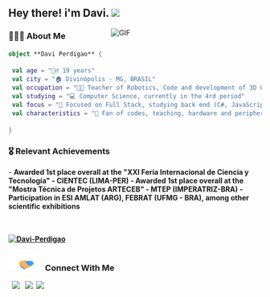 <h2> Hey there! i'm Davi. <img src="https://github.com/souvikguria98/souvikguria98/blob/master/Hi.gif" width="25"></h2>
<img align="right" alt="GIF" src=https://github.com/rajput2107/rajput2107/blob/master/Assets/Developer.gif?raw=true" width="300"/>   
                                                                                                                                
<h3> 👨🏻‍💻 About Me </h3>

```kotlin
object **Davi Perdigao** {
                                                                                                                                
 val age = "👱‍♂️ 19 years"
 val city = "🏠 Divinópolis - MG, BRASIL"
 val occupation = "👨‍🏫 Teacher of Robotics, Code and development of 3D Games"
 val studying = "💻 Computer Science, currently in the 4rd period"
 val focus = "🎯 Focused on Full Stack, studying back end (C#, JavaScript)"
 val characteristics = "🧐 Fan of codes, teaching, hardware and peripherals"                                                                                  

}
```                                                                         

<h3> 🎖️ Relevant Achievements </h3>
- <strong>Awarded 1st place overall at the "XXI Feria Internacional de Ciencia y Tecnología" - CIENTEC (LIMA-PER)<strong>
- <strong>Awarded 1st place overall at the "Mostra Técnica de Projetos ARTECEB" - MTEP (IMPERATRIZ-BRA)<strong>
- <strong>Participation in ESI AMLAT (ARG), FEBRAT (UFMG - BRA), among other scientific exhibitions<strong>
<br>
<br>                                                                       
<br>
                                                                       
[![Davi-Perdigao](https://github-readme-stats.vercel.app/api/top-langs/?username=Davi-Perdigao&hide=html&layout=compact&theme=tokyonight)](https://github.com/Davi-Perdigao/)                                                                       
<h3> <img src="https://github.com/SatYu26/SatYu26/blob/master/Assets/Handshake.gif" height="32px"> Connect With Me  </h3>
<p align="center">
 

&nbsp; <a href="https://www.instagram.com/daviperdigao_/" target="_blank" rel="noopener noreferrer"><img src="https://img.icons8.com/plasticine/100/000000/instagram-new.png" width="50" /></a>  &nbsp; <a href="https://www.linkedin.com/in/davi-ventura-cardoso-perdigao-5292051b7/" target="_blank" rel="noopener noreferrer"><img src="https://img.icons8.com/plasticine/100/000000/linkedin.png" width="50" /></a>&nbsp; <a href="mailto:davivcperdigao@gmail.com" target="_blank" rel="noopener noreferrer"><img src="https://img.icons8.com/plasticine/100/000000/gmail.png"  width="50" /></a>
</p>


